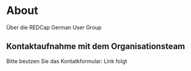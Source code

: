 # About
Über die REDCap German User Group


## Kontaktaufnahme mit dem Organisationsteam
Bitte beutzen Sie das Kontatkformular: Link folgt


